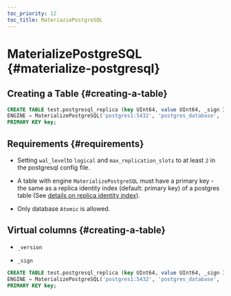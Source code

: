 ```yaml
---
toc_priority: 12
toc_title: MateriaziePostgreSQL
---
```


# MaterializePostgreSQL {#materialize-postgresql}

## Creating a Table {#creating-a-table}

``` sql
CREATE TABLE test.postgresql_replica (key UInt64, value UInt64, _sign Int8 MATERIALIZED 1, _version UInt64 MATERIALIZED 1)
ENGINE = MaterializePostgreSQL('postgres1:5432', 'postgres_database', 'postgresql_replica', 'postgres_user', 'postgres_password')
PRIMARY KEY key;
```


## Requirements {#requirements}

- Setting `wal_level`to `logical` and `max_replication_slots` to at least `2` in the postgresql config file.

- A table with engine `MaterializePostgreSQL` must have a primary key - the same as a replica identity index (default: primary key) of a postgres table (See [details on replica identity index](../../database-engines/materialize-postgresql.md#requirements)).

- Only database `Atomic` is allowed.


## Virtual columns {#creating-a-table}

- `_version`

- `_sign`

``` sql
CREATE TABLE test.postgresql_replica (key UInt64, value UInt64, _sign Int8 MATERIALIZED 1, _version UInt64 MATERIALIZED 1)
ENGINE = MaterializePostgreSQL('postgres1:5432', 'postgres_database', 'postgresql_replica', 'postgres_user', 'postgres_password')
PRIMARY KEY key;
```
